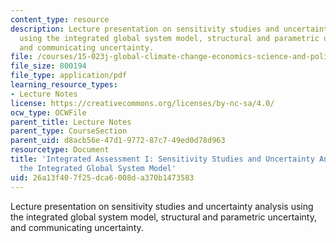 ```yaml
---
content_type: resource
description: Lecture presentation on sensitivity studies and uncertainty analysis
  using the integrated global system model, structural and parametric uncertainty,
  and communicating uncertainty.
file: /courses/15-023j-global-climate-change-economics-science-and-policy-spring-2008/26a13f407f25dca6008da370b1473583_lec18.pdf
file_size: 800194
file_type: application/pdf
learning_resource_types:
- Lecture Notes
license: https://creativecommons.org/licenses/by-nc-sa/4.0/
ocw_type: OCWFile
parent_title: Lecture Notes
parent_type: CourseSection
parent_uid: d8acb56e-47d1-9772-87c7-49ed0d78d963
resourcetype: Document
title: 'Integrated Assessment I: Sensitivity Studies and Uncertainty Analysis using
  the Integrated Global System Model'
uid: 26a13f40-7f25-dca6-008d-a370b1473583
---
```

Lecture presentation on sensitivity studies and uncertainty analysis using the integrated global system model, structural and parametric uncertainty, and communicating uncertainty.